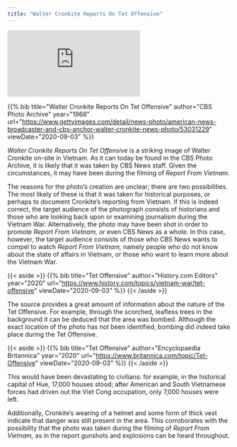 ```yaml
---
title: "Walter Cronkite Reports On Tet Offensive"
---
```


![Walter Cronkite Reports On Tet Offensive](https://www.washingtonpost.com/wp-apps/imrs.php?src=https://arc-anglerfish-washpost-prod-washpost.s3.amazonaws.com/public/2YGTKSSKFQI6RAECCBNEI3IZXA.jpg)

{{% bib title="Walter Cronkite Reports On Tet Offensive" author="CBS Photo Archive" year="1968" url="https://www.gettyimages.com/detail/news-photo/american-news-broadcaster-and-cbs-anchor-walter-cronkite-news-photo/53031229"  viewDate="2020-09-03" %}}

*‌Walter Cronkite Reports On Tet Offensive* is a striking image of Walter Cronkite on-site in Vietnam. As it can today be found in the CBS Photo Archive, it is likely that it was taken by CBS News staff. Given the circumstances, it may have been during the filming of *Report From Vietnam.*

The reasons for the photo’s creation are unclear; there are two possibilities. The most likely of these is that it was taken for historical purposes, or perhaps to document Cronkite’s reporting from Vietnam. If this is indeed correct, the target audience of the photograph consists of historians and those who are looking back upon or examining journalism during the Vietnam War. Alternatively, the photo may have been shot in order to promote *Report From Vietnam,* or even CBS News as a whole. In this case, however, the target audience consists of those who CBS News wants to compel to watch *Report From Vietnam,* namely people who do not know about the state of affairs in Vietnam, or those who want to learn more about the Vietnam War.

{{< aside >}}
  {{% bib title="Tet Offensive" author="History.com Editors" year="2020" url="https://www.history.com/topics/vietnam-war/tet-offensive" viewDate="2020-09-03" %}}
{{< /aside >}}

The source provides a great amount of information about the nature of the Tet Offensive. For example, through the scorched, leafless trees in the background it can be deduced that the area was bombed. Although the exact location of the photo has not been identified, bombing did indeed take place during the Tet Offensive.

{{< aside >}}
  {{% bib title="Tet Offensive" author="Encyclopaedia Britannica" year="2020" url="https://www.britannica.com/topic/Tet-Offensive" viewDate="2020-09-03" %}}
{{< /aside >}}

This would have been devastating to civilians: for example, in the historical capital of Hue, 17,000 houses stood; after American and South Vietnamese forces had driven out the Viet Cong occupation, only 7,000 houses were left.

Additionally, Cronkite’s wearing of a helmet and some form of thick vest indicate that danger was still present in the area. This corroborates with the possibility that the photo was taken during the filming of *Report From Vietnam,* as in the report gunshots and explosions can be heard throughout.